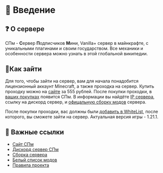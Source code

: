 # 📘 Введение
## ❓ О сервере

СПм - **С**ервер **П**одписчиков **М**ини, Vanilla+ сервер в майнкрафте, с уникальными плагинами и своим государством. Все механики и особенности сервера можно узнать в этой глобальной википедии.

## 🔑Как зайти

Для того, чтобы зайти на сервер, вам для начала понадобится лицензионный аккаунт Minecraft, а также проходка на сервер.
Купить проходку можно на [сайте](https://spworlds.ru/) за 555 рублей. После покупки проходки, в [ваших покупках](https://spworlds.ru/purchases) появится СПм. В информации вы найдёте [IP сервера](https://spm-wiki.energyproject.dev/faq/ip), ссылку на дискорд сервер, и [офицальную сборку модов](https://spm-wiki.energyproject.dev/start/modpack) сервера.

После покупки проходки, вас должны были [добавить в WhiteList](https://wiki.sp-mini.ru/faq/whitelist), после которого, вы сможете зайти на сервер. Актуальная версия игры - 1.21.1.

## 📜 Важные ссылки

- [Сайт СПм](https://spworlds.ru/spm/)
- [Дискорд сервер СПм](https://discord.gg/XbcD523)
- [Сборка сервера](https://spm-wiki.energyproject.dev/start/modpack)
- [Белый список модов](https://docs.google.com/spreadsheets/d/1O3ty4BXaRwVj5BtEiceyu_qQ7tqvMH5y2lGh8fgEs9o/edit?gid=0#gid=0)
- [Правила проекта](https://docs.google.com/document/d/16aljSoK0FsuXDGbNf-XTK4CP4uhdWj6zXE_Q19432Pw/edit?usp=sharing)

